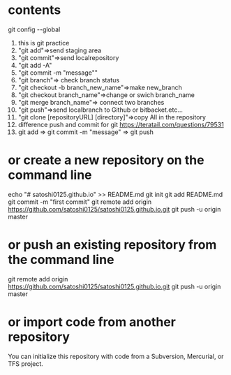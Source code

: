 # contents
git config --global

1. this is git practice
2. "git add"=>send staging area
3. "git commit"=>send localrepository
4. "git add -A"
5. "git commit -m "message""
6. "git branch"=> check branch status
7. "git checkout -b branch_new_name"=>make new_branch
8. "git checkout branch_name"=>change or swich branch_name
9. "git merge branch_name"=> connect two branches
10. "git push"=>send localbranch to Github or bitbacket.etc...
11. "git clone [repositoryURL]  [directory]"=>copy All in the repository
12. difference push and commit for git https://teratail.com/questions/79531
13. git add => git commit -m "message" => git push

# or create a new repository on the command line
echo "# satoshi0125.github.io" >> README.md
git init
git add README.md
git commit -m "first commit"
git remote add origin https://github.com/satoshi0125/satoshi0125.github.io.git
git push -u origin master

# or push an existing repository from the command line
git remote add origin https://github.com/satoshi0125/satoshi0125.github.io.git
git push -u origin master

# or import code from another repository
You can initialize this repository with code from a Subversion, Mercurial, or TFS project.
